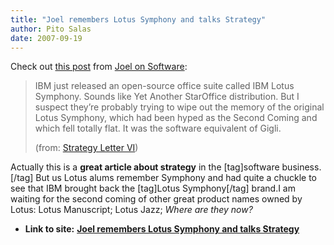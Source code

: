```yaml
---
title: "Joel remembers Lotus Symphony and talks Strategy"
author: Pito Salas
date: 2007-09-19
---
```


Check out [this post](<http://www.joelonsoftware.com/items/2007/09/18.html>)
from [Joel on Software](<http://www.joelonsoftware.com>):

> IBM just released an open-source office suite called IBM Lotus Symphony.
> Sounds like Yet Another StarOffice distribution. But I suspect they’re
> probably trying to wipe out the memory of the original Lotus Symphony, which
> had been hyped as the Second Coming and which fell totally flat. It was the
> software equivalent of Gigli.
>
> (from: [Strategy Letter
> VI](<http://www.joelonsoftware.com/items/2007/09/18.html>))

Actually this is a **great article about strategy** in the [tag]software
business.[/tag] But us Lotus alums remember Symphony and had quite a chuckle
to see that IBM brought back the [tag]Lotus Symphony[/tag] brand.I am waiting
for the second coming of other great product names owned by Lotus: Lotus
Manuscript; Lotus Jazz; _Where are they now?_


* **Link to site:** **[Joel remembers Lotus Symphony and talks Strategy](None)**
